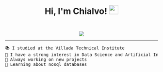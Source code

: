 <h1 align="center">
Hi, I'm Chialvo!
	<a href="https://github.com/Chialvo" target="_self">
		<img src="https://media.giphy.com/media/hvRJCLFzcasrR4ia7z/giphy.gif" width="30">
	</a>
</h1>
<br/>
<p align="center">
	<a href="https://github.com/Chialvo">
		<img src="https://readme-typing-svg.herokuapp.com?lines=Student;Backend;Always%20learning%20new%20things&center=true&width=380&height=45">
	</a>
</p>

<hr>

<pre>
📚 I studied at the Villada Technical Institute
📝 I have a strong interest in Data Science and Artificial Intelligence
🔭 Always working on new projects
🌱 Learning about nosql databases
</pre>
